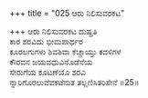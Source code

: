 +++
title = "025 ಆರು ನಿಲಿಸುವರಕಟ"

+++
ಆರು ನಿಲಿಸುವರಕಟ ದುಷ್ಪ್ರತಿ   
ಕಾರ ಶರವಿದು ಭೀಮಪಾರ್ಥರ   
ಕೂರಲಗುಗಳು ಶಿವಶಿವಾ ಕೆಚ್ಚಾಯ್ತು ಕದಳಿಗಳ   
ಕೌರವನ ಜಯವಧುವಿನೊಡೆನೆಯ   
ಸೇರುಗೆಯ ಕೂಟಣೆಯೊ ಶರವಿ   
ನ್ನಾರಿಗೊರಲುವೆವಕಟೆನುತ ತಲ್ಲಣಿಸಿತರಿಸೇನೆ      ॥25॥